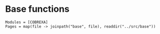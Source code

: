 # Base functions

```@autodocs
Modules = [COBREXA]
Pages = map(file -> joinpath("base", file), readdir("../src/base"))
```
